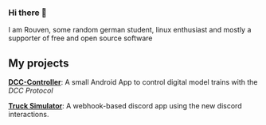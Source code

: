 ### Hi there 👋

I am Rouven, some random german student, linux enthusiast and mostly a supporter of free and open source software

## My projects
**[DCC-Controller](https://github.com/therealr5/dcc-controller-android-app)**: A small Android App to control digital model trains with the _DCC Protocol_

 **[Truck Simulator](https://github.com/therealr5/TruckSimulatorBot)**: A webhook-based discord app using the new discord interactions.
